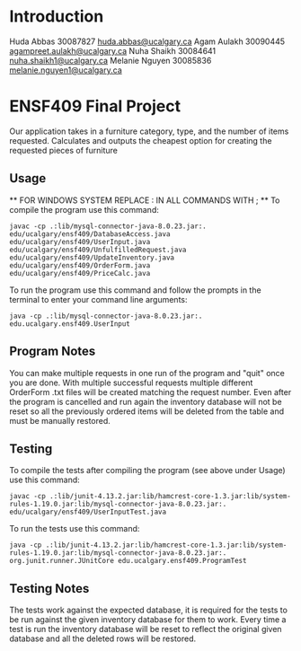 # Introduction
Huda Abbas 30087827 huda.abbas@ucalgary.ca
Agam Aulakh 30090445 agampreet.aulakh@ucalgary.ca
Nuha Shaikh 30084641 nuha.shaikh1@ucalgary.ca
Melanie Nguyen 30085836 melanie.nguyen1@ucalgary.ca

# ENSF409 Final Project
Our application takes in a furniture category, type, and the number of items requested. Calculates and outputs the cheapest option for creating the requested pieces of furniture

## Usage
** FOR WINDOWS SYSTEM REPLACE : IN ALL COMMANDS WITH ; **
To compile the program use this command:
```
javac -cp .:lib/mysql-connector-java-8.0.23.jar:. edu/ucalgary/ensf409/DatabaseAccess.java edu/ucalgary/ensf409/UserInput.java edu/ucalgary/ensf409/UnfulfilledRequest.java edu/ucalgary/ensf409/UpdateInventory.java edu/ucalgary/ensf409/OrderForm.java edu/ucalgary/ensf409/PriceCalc.java
```
To run the program use this command and follow the prompts in the terminal to enter your command line arguments:
```
java -cp .:lib/mysql-connector-java-8.0.23.jar:. edu.ucalgary.ensf409.UserInput
```

## Program Notes
You can make multiple requests in one run of the program and "quit" once you are done. With multiple successful requests multiple different OrderForm .txt files will be created matching the request number. Even after the program is cancelled and run again the inventory database will not be reset so all the previously ordered items will be deleted from the table and must be manually restored.

## Testing
To compile the tests after compiling the program (see above under Usage) use this command:
```
javac -cp .:lib/junit-4.13.2.jar:lib/hamcrest-core-1.3.jar:lib/system-rules-1.19.0.jar:lib/mysql-connector-java-8.0.23.jar:. edu/ucalgary/ensf409/UserInputTest.java
```
To run the tests use this command:
```
java -cp .:lib/junit-4.13.2.jar:lib/hamcrest-core-1.3.jar:lib/system-rules-1.19.0.jar:lib/mysql-connector-java-8.0.23.jar:. org.junit.runner.JUnitCore edu.ucalgary.ensf409.ProgramTest
```

## Testing Notes
The tests work against the expected database, it is required for the tests to be run against the given inventory database for them to work. Every time a test is run the inventory database will be reset to reflect the original given database and all the deleted rows will be restored.
